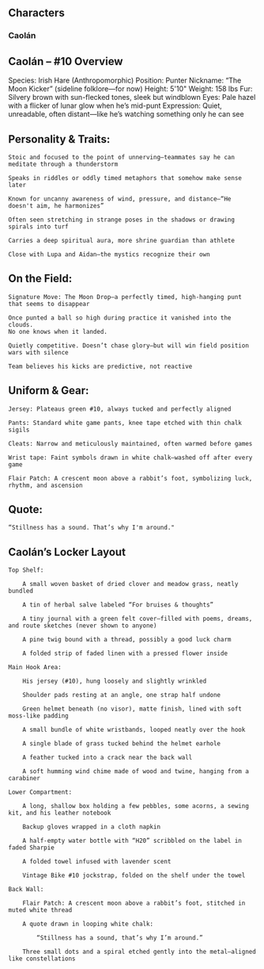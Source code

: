 ## **Characters**

### **Caolán**
## Caolán – #10 Overview

Species: Irish Hare (Anthropomorphic)
Position: Punter
Nickname: “The Moon Kicker” (sideline folklore—for now)
Height: 5'10"
Weight: 158 lbs
Fur: Silvery brown with sun-flecked tones, sleek but windblown
Eyes: Pale hazel with a flicker of lunar glow when he’s mid-punt
Expression: Quiet, unreadable, often distant—like he’s watching something only he can see
## Personality & Traits:

    Stoic and focused to the point of unnerving—teammates say he can meditate through a thunderstorm

    Speaks in riddles or oddly timed metaphors that somehow make sense later

    Known for uncanny awareness of wind, pressure, and distance—“He doesn't aim, he harmonizes”

    Often seen stretching in strange poses in the shadows or drawing spirals into turf

    Carries a deep spiritual aura, more shrine guardian than athlete

    Close with Lupa and Aidan—the mystics recognize their own

## On the Field:

    Signature Move: The Moon Drop—a perfectly timed, high-hanging punt that seems to disappear

    Once punted a ball so high during practice it vanished into the clouds.
    No one knows when it landed.

    Quietly competitive. Doesn’t chase glory—but will win field position wars with silence

    Team believes his kicks are predictive, not reactive

## Uniform & Gear:

    Jersey: Plateaus green #10, always tucked and perfectly aligned

    Pants: Standard white game pants, knee tape etched with thin chalk sigils

    Cleats: Narrow and meticulously maintained, often warmed before games

    Wrist tape: Faint symbols drawn in white chalk—washed off after every game

    Flair Patch: A crescent moon above a rabbit’s foot, symbolizing luck, rhythm, and ascension

## Quote:

    “Stillness has a sound. That’s why I'm around."

## Caolán’s Locker Layout

    Top Shelf:

        A small woven basket of dried clover and meadow grass, neatly bundled

        A tin of herbal salve labeled “For bruises & thoughts”

        A tiny journal with a green felt cover—filled with poems, dreams, and route sketches (never shown to anyone)

        A pine twig bound with a thread, possibly a good luck charm

        A folded strip of faded linen with a pressed flower inside

    Main Hook Area:

        His jersey (#10), hung loosely and slightly wrinkled

        Shoulder pads resting at an angle, one strap half undone

        Green helmet beneath (no visor), matte finish, lined with soft moss-like padding

        A small bundle of white wristbands, looped neatly over the hook

        A single blade of grass tucked behind the helmet earhole

        A feather tucked into a crack near the back wall

        A soft humming wind chime made of wood and twine, hanging from a carabiner

    Lower Compartment:

        A long, shallow box holding a few pebbles, some acorns, a sewing kit, and his leather notebook

        Backup gloves wrapped in a cloth napkin

        A half-empty water bottle with “H20” scribbled on the label in faded Sharpie

        A folded towel infused with lavender scent

        Vintage Bike #10 jockstrap, folded on the shelf under the towel

    Back Wall:

        Flair Patch: A crescent moon above a rabbit’s foot, stitched in muted white thread

        A quote drawn in looping white chalk:

            “Stillness has a sound, that’s why I’m around.”

        Three small dots and a spiral etched gently into the metal—aligned like constellations